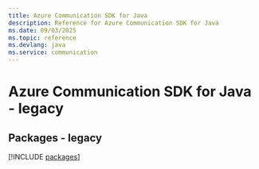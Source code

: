 ```yaml
---
title: Azure Communication SDK for Java
description: Reference for Azure Communication SDK for Java
ms.date: 09/03/2025
ms.topic: reference
ms.devlang: java
ms.service: communication
---
```

# Azure Communication SDK for Java - legacy
## Packages - legacy
[!INCLUDE [packages](communication-index.md)]